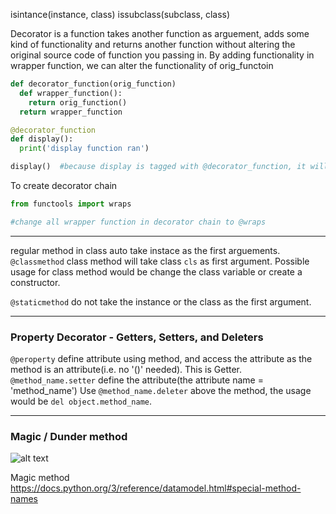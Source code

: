 isintance(instance, class)
issubclass(subclass, class)

Decorator is a function takes another function as arguement, adds some kind of functionality and returns another function without altering the original source code of function you passing in.  By adding functionality in wrapper function, we can alter the functionality of orig_functoin
```python
def decorator_function(orig_function)
  def wrapper_function():
    return orig_function()
  return wrapper_function

@decorator_function
def display():
  print('display function ran')

display()  #because display is tagged with @decorator_function, it will execute the decorator_function
```
To create decorator chain
```python
from functools import wraps

#change all wrapper function in decorator chain to @wraps
```
----------

regular method in class auto take instace as the first arguements.  
`@classmethod` class method will take class `cls` as first argument. Possible usage for class method would be change the class variable or create a constructor.

`@staticmethod` do not take the instance or the class as the first argument.  

-----------------

### Property Decorator - Getters, Setters, and Deleters  
`@peroperty` define attribute using method, and access the attribute as the method is an attribute(i.e. no '()' needed). This is Getter.  
`@method_name.setter` define the attribute(the attribute name = 'method_name') 
Use `@method_name.deleter` above the method, the usage would be `del object.method_name`.

---------
### Magic / Dunder method
![alt text][table]

Magic method
https://docs.python.org/3/reference/datamodel.html#special-method-names




[table]: http://ww1.sinaimg.cn/large/e5da91aaly1fquneof72zj20p20h0dh2.jpg "magic function table"
